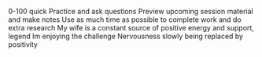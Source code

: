 0-100 quick
Practice and ask questions
Preview upcoming session material and make notes
Use as much time as possible to complete work and do extra research
My wife is a constant source of positive energy and support, legend
Im enjoying the challenge
Nervousness slowly being replaced by positivity
